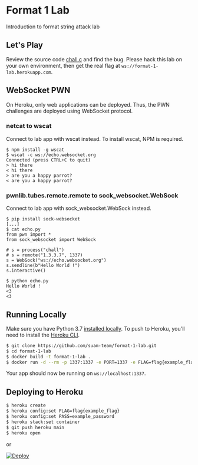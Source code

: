 # Format 1 Lab

Introduction to format string attack lab

## Let's Play

Review the source code [chall.c](/chall.c) and find the bug. Please hack this lab on your own environment, then get the real flag at `ws://format-1-lab.herokuapp.com`.

## WebSocket PWN

On Heroku, only web applications can be deployed. Thus, the PWN challenges are deployed using WebSocket protocol.

### netcat to wscat

Connect to lab app with wscat instead. To install wscat, NPM is required.

```
$ npm install -g wscat
$ wscat -c ws://echo.websocket.org
Connected (press CTRL+C to quit)
> hi there
< hi there
> are you a happy parrot?
< are you a happy parrot?
```

### pwnlib.tubes.remote.remote to sock_websocket.WebSock

Connect to lab app with sock_websocket.WebSock instead.

```
$ pip install sock-websocket
[...]
$ cat echo.py
from pwn import *
from sock_websocket import WebSock

# s = process("chall")
# s = remote("1.3.3.7", 1337)
s = WebSock("ws://echo.websocket.org")
s.sendline(b"Hello World !")
s.interactive()

$ python echo.py
Hello World !
<3
<3
```

## Running Locally

Make sure you have Python 3.7 [installed locally](http://install.python-guide.org). To push to Heroku, you'll need to install the [Heroku CLI](https://devcenter.heroku.com/articles/heroku-cli).

```sh
$ git clone https://github.com/suam-team/format-1-lab.git
$ cd format-1-lab
$ docker build -t format-1-lab .
$ docker run -d --rm -p 1337:1337 -e PORT=1337 -e FLAG=flag{example_flag} -e PASS=example_password format-1-lab
```

Your app should now be running on `ws://localhost:1337`.

## Deploying to Heroku

```sh
$ heroku create
$ heroku config:set FLAG=flag{example_flag}
$ heroku config:set PASS=example_password
$ heroku stack:set container
$ git push heroku main
$ heroku open
```
or

[![Deploy](https://www.herokucdn.com/deploy/button.svg)](https://heroku.com/deploy)
